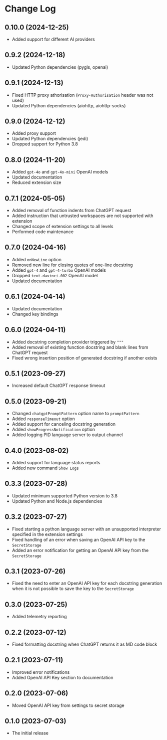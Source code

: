 # Change Log

## 0.10.0 (2024-12-25)

- Added support for different AI providers

## 0.9.2 (2024-12-18)

- Updated Python dependencies (pygls, openai)

## 0.9.1 (2024-12-13)

- Fixed HTTP proxy athorisation (`Proxy-Authorisation` header was not used)
- Updated Python dependencies (aiohttp, aiohttp-socks)

## 0.9.0 (2024-12-12)

- Added proxy support
- Updated Python dependencies (jedi)
- Dropped support for Python 3.8

## 0.8.0 (2024-11-20)

- Added `gpt-4o` and `gpt-4o-mini` OpenAI models
- Updated documentation
- Reduced extension size

## 0.7.1 (2024-05-05)

- Added removal of function indents from ChatGPT request
- Added instruction that untrusted workspaces are not supported with extension
- Changed scope of extension settings to all levels
- Performed code maintenance

## 0.7.0 (2024-04-16)

- Added `onNewLine` option
- Removed new line for closing quotes of one-line docstring
- Added `gpt-4` and `gpt-4-turbo` OpenAI models
- Dropped `text-davinci-002` OpenAI model
- Updated documentation

## 0.6.1 (2024-04-14)

- Updated documentation
- Changed key bindings

## 0.6.0 (2024-04-11)

- Added docstring completion provider triggered by `"""`
- Added removal of existing function docstring and blank lines from ChatGPT request
- Fixed wrong insertion position of generated docstring if another exists

## 0.5.1 (2023-09-27)

- Increased default ChatGPT response timeout

## 0.5.0 (2023-09-21)

- Changed `chatgptPromptPattern` option name to `promptPattern`
- Added `responseTimeout` option
- Added support for canceling docstring generation
- Added `showProgressNotification` option
- Added logging PID language server to output channel

## 0.4.0 (2023-08-02)

- Added support for language status reports
- Added new command `Show Logs`

## 0.3.3 (2023-07-28)

- Updated minimum supported Python version to 3.8
- Updated Python and Node.js dependencies

## 0.3.2 (2023-07-27)

- Fixed starting a python language server with an unsupported interpreter specified in the extension settings
- Fixed handling of an error when saving an OpenAI API key to the `SecretStorage`
- Added an error notification for getting an OpenAI API key from the `SecretStorage`

## 0.3.1 (2023-07-26)

- Fixed the need to enter an OpenAI API key for each docstring generation when it is not possible to save the key to the `SecretStorage`

## 0.3.0 (2023-07-25)

- Added telemetry reporting

## 0.2.2 (2023-07-12)

- Fixed formatting docstring when ChatGPT returns it as MD code block

## 0.2.1 (2023-07-11)

- Improved error notifications
- Added OpenAI API Key section to documentation

## 0.2.0 (2023-07-06)

- Moved OpenAI API key from settings to secret storage

## 0.1.0 (2023-07-03)

- The initial release
